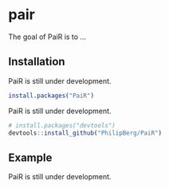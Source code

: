 
<!-- README.md is generated from README.Rmd. Please edit that file -->

# pair

<!-- badges: start -->
<!-- badges: end -->

The goal of PaiR is to …

## Installation

PaiR is still under development.

``` r
install.packages("PaiR")
```

PaiR is still under development.

``` r
# install.packages("devtools")
devtools::install_github("PhilipBerg/PaiR")
```

## Example

PaiR is still under development.
